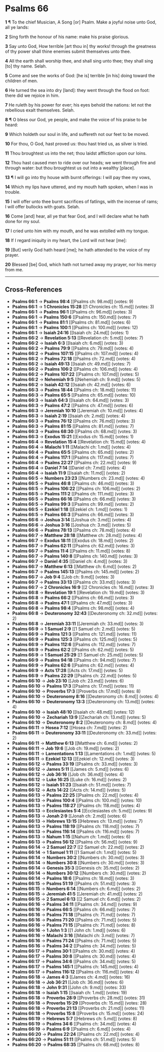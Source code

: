 # Psalms 66

**1** ¶ To the chief Musician, A Song [or] Psalm. Make a joyful noise unto God, all ye lands:

**2** Sing forth the honour of his name: make his praise glorious.

**3** Say unto God, How terrible [art thou in] thy works! through the greatness of thy power shall thine enemies submit themselves unto thee.

**4** All the earth shall worship thee, and shall sing unto thee; they shall sing [to] thy name. Selah.

**5** Come and see the works of God: [he is] terrible [in his] doing toward the children of men.

**6** He turned the sea into dry [land]: they went through the flood on foot: there did we rejoice in him.

**7** He ruleth by his power for ever; his eyes behold the nations: let not the rebellious exalt themselves. Selah.

**8** ¶ O bless our God, ye people, and make the voice of his praise to be heard:

**9** Which holdeth our soul in life, and suffereth not our feet to be moved.

**10** For thou, O God, hast proved us: thou hast tried us, as silver is tried.

**11** Thou broughtest us into the net; thou laidst affliction upon our loins.

**12** Thou hast caused men to ride over our heads; we went through fire and through water: but thou broughtest us out into a wealthy [place].

**13** ¶ I will go into thy house with burnt offerings: I will pay thee my vows,

**14** Which my lips have uttered, and my mouth hath spoken, when I was in trouble.

**15** I will offer unto thee burnt sacrifices of fatlings, with the incense of rams; I will offer bullocks with goats. Selah.

**16** Come [and] hear, all ye that fear God, and I will declare what he hath done for my soul.

**17** I cried unto him with my mouth, and he was extolled with my tongue.

**18** If I regard iniquity in my heart, the Lord will not hear [me]:

**19** [But] verily God hath heard [me]; he hath attended to the voice of my prayer.

**20** Blessed [be] God, which hath not turned away my prayer, nor his mercy from me.

---

## Cross-References

- **Psalms 66:1** → **Psalms 98:4** [[Psalms ch: 98.md]] (votes: 9)
- **Psalms 66:1** → **1 Chronicles 15:28** [[1 Chronicles ch: 15.md]] (votes: 3)
- **Psalms 66:1** → **Psalms 96:1** [[Psalms ch: 96.md]] (votes: 3)
- **Psalms 66:1** → **Psalms 150:6** [[Psalms ch: 150.md]] (votes: 7)
- **Psalms 66:1** → **Psalms 81:1** [[Psalms ch: 81.md]] (votes: 6)
- **Psalms 66:1** → **Psalms 100:1** [[Psalms ch: 100.md]] (votes: 12)
- **Psalms 66:1** → **Isaiah 24:16** [[Isaiah ch: 24.md]] (votes: 1)
- **Psalms 66:2** → **Revelation 5:13** [[Revelation ch: 5.md]] (votes: 7)
- **Psalms 66:2** → **Isaiah 6:3** [[Isaiah ch: 6.md]] (votes: 3)
- **Psalms 66:2** → **Psalms 79:9** [[Psalms ch: 79.md]] (votes: 4)
- **Psalms 66:2** → **Psalms 107:15** [[Psalms ch: 107.md]] (votes: 4)
- **Psalms 66:2** → **Psalms 72:18** [[Psalms ch: 72.md]] (votes: 4)
- **Psalms 66:2** → **Isaiah 49:13** [[Isaiah ch: 49.md]] (votes: 7)
- **Psalms 66:2** → **Psalms 106:2** [[Psalms ch: 106.md]] (votes: 4)
- **Psalms 66:2** → **Psalms 107:22** [[Psalms ch: 107.md]] (votes: 5)
- **Psalms 66:2** → **Nehemiah 9:5** [[Nehemiah ch: 9.md]] (votes: 5)
- **Psalms 66:2** → **Isaiah 42:12** [[Isaiah ch: 42.md]] (votes: 6)
- **Psalms 66:3** → **Psalms 18:44** [[Psalms ch: 18.md]] (votes: 11)
- **Psalms 66:3** → **Psalms 65:5** [[Psalms ch: 65.md]] (votes: 10)
- **Psalms 66:3** → **Isaiah 64:3** [[Isaiah ch: 64.md]] (votes: 3)
- **Psalms 66:3** → **Psalms 47:2** [[Psalms ch: 47.md]] (votes: 6)
- **Psalms 66:3** → **Jeremiah 10:10** [[Jeremiah ch: 10.md]] (votes: 4)
- **Psalms 66:3** → **Isaiah 2:19** [[Isaiah ch: 2.md]] (votes: 4)
- **Psalms 66:3** → **Psalms 76:12** [[Psalms ch: 76.md]] (votes: 3)
- **Psalms 66:3** → **Psalms 81:15** [[Psalms ch: 81.md]] (votes: 7)
- **Psalms 66:3** → **Psalms 68:30** [[Psalms ch: 68.md]] (votes: 3)
- **Psalms 66:3** → **Exodus 15:21** [[Exodus ch: 15.md]] (votes: 1)
- **Psalms 66:4** → **Revelation 15:4** [[Revelation ch: 15.md]] (votes: 4)
- **Psalms 66:4** → **Malachi 1:11** [[Malachi ch: 1.md]] (votes: 4)
- **Psalms 66:4** → **Psalms 65:5** [[Psalms ch: 65.md]] (votes: 2)
- **Psalms 66:4** → **Psalms 117:1** [[Psalms ch: 117.md]] (votes: 7)
- **Psalms 66:4** → **Psalms 22:27** [[Psalms ch: 22.md]] (votes: 9)
- **Psalms 66:4** → **Daniel 7:14** [[Daniel ch: 7.md]] (votes: 4)
- **Psalms 66:4** → **Isaiah 11:9** [[Isaiah ch: 11.md]] (votes: 2)
- **Psalms 66:5** → **Numbers 23:23** [[Numbers ch: 23.md]] (votes: 4)
- **Psalms 66:5** → **Psalms 46:8** [[Psalms ch: 46.md]] (votes: 3)
- **Psalms 66:5** → **Psalms 106:22** [[Psalms ch: 106.md]] (votes: 2)
- **Psalms 66:5** → **Psalms 111:2** [[Psalms ch: 111.md]] (votes: 3)
- **Psalms 66:5** → **Psalms 66:16** [[Psalms ch: 66.md]] (votes: 3)
- **Psalms 66:5** → **Psalms 99:3** [[Psalms ch: 99.md]] (votes: 2)
- **Psalms 66:5** → **Ezekiel 1:18** [[Ezekiel ch: 1.md]] (votes: 1)
- **Psalms 66:5** → **Psalms 66:3** [[Psalms ch: 66.md]] (votes: 3)
- **Psalms 66:6** → **Joshua 3:14** [[Joshua ch: 3.md]] (votes: 4)
- **Psalms 66:6** → **Joshua 3:16** [[Joshua ch: 3.md]] (votes: 5)
- **Psalms 66:6** → **Psalms 78:13** [[Psalms ch: 78.md]] (votes: 4)
- **Psalms 66:7** → **Matthew 28:18** [[Matthew ch: 28.md]] (votes: 4)
- **Psalms 66:7** → **Exodus 18:11** [[Exodus ch: 18.md]] (votes: 2)
- **Psalms 66:7** → **Psalms 62:11** [[Psalms ch: 62.md]] (votes: 3)
- **Psalms 66:7** → **Psalms 11:4** [[Psalms ch: 11.md]] (votes: 8)
- **Psalms 66:7** → **Psalms 140:8** [[Psalms ch: 140.md]] (votes: 3)
- **Psalms 66:7** → **Daniel 4:35** [[Daniel ch: 4.md]] (votes: 3)
- **Psalms 66:7** → **Matthew 6:13** [[Matthew ch: 6.md]] (votes: 2)
- **Psalms 66:7** → **Psalms 145:13** [[Psalms ch: 145.md]] (votes: 2)
- **Psalms 66:7** → **Job 9:4** [[Job ch: 9.md]] (votes: 3)
- **Psalms 66:7** → **Psalms 33:13** [[Psalms ch: 33.md]] (votes: 3)
- **Psalms 66:7** → **2 Chronicles 16:9** [[2 Chronicles ch: 16.md]] (votes: 3)
- **Psalms 66:8** → **Revelation 19:1** [[Revelation ch: 19.md]] (votes: 3)
- **Psalms 66:8** → **Psalms 66:2** [[Psalms ch: 66.md]] (votes: 3)
- **Psalms 66:8** → **Psalms 47:1** [[Psalms ch: 47.md]] (votes: 3)
- **Psalms 66:8** → **Psalms 98:4** [[Psalms ch: 98.md]] (votes: 4)
- **Psalms 66:8** → **Deuteronomy 32:43** [[Deuteronomy ch: 32.md]] (votes: 2)
- **Psalms 66:8** → **Jeremiah 33:11** [[Jeremiah ch: 33.md]] (votes: 3)
- **Psalms 66:9** → **1 Samuel 2:9** [[1 Samuel ch: 2.md]] (votes: 5)
- **Psalms 66:9** → **Psalms 121:3** [[Psalms ch: 121.md]] (votes: 11)
- **Psalms 66:9** → **Psalms 125:3** [[Psalms ch: 125.md]] (votes: 5)
- **Psalms 66:9** → **Psalms 112:6** [[Psalms ch: 112.md]] (votes: 7)
- **Psalms 66:9** → **Psalms 62:2** [[Psalms ch: 62.md]] (votes: 5)
- **Psalms 66:9** → **1 Samuel 25:29** [[1 Samuel ch: 25.md]] (votes: 5)
- **Psalms 66:9** → **Psalms 94:18** [[Psalms ch: 94.md]] (votes: 7)
- **Psalms 66:9** → **Psalms 62:6** [[Psalms ch: 62.md]] (votes: 4)
- **Psalms 66:9** → **Acts 17:28** [[Acts ch: 17.md]] (votes: 5)
- **Psalms 66:9** → **Psalms 22:29** [[Psalms ch: 22.md]] (votes: 5)
- **Psalms 66:10** → **Job 23:10** [[Job ch: 23.md]] (votes: 6)
- **Psalms 66:10** → **Psalms 17:3** [[Psalms ch: 17.md]] (votes: 11)
- **Psalms 66:10** → **Proverbs 17:3** [[Proverbs ch: 17.md]] (votes: 8)
- **Psalms 66:10** → **Deuteronomy 8:16** [[Deuteronomy ch: 8.md]] (votes: 4)
- **Psalms 66:10** → **Deuteronomy 13:3** [[Deuteronomy ch: 13.md]] (votes: 4)
- **Psalms 66:10** → **Isaiah 48:10** [[Isaiah ch: 48.md]] (votes: 12)
- **Psalms 66:10** → **Zechariah 13:9** [[Zechariah ch: 13.md]] (votes: 5)
- **Psalms 66:10** → **Deuteronomy 8:2** [[Deuteronomy ch: 8.md]] (votes: 4)
- **Psalms 66:11** → **Hosea 7:12** [[Hosea ch: 7.md]] (votes: 2)
- **Psalms 66:11** → **Deuteronomy 33:11** [[Deuteronomy ch: 33.md]] (votes: 2)
- **Psalms 66:11** → **Matthew 6:13** [[Matthew ch: 6.md]] (votes: 2)
- **Psalms 66:11** → **Job 19:6** [[Job ch: 19.md]] (votes: 2)
- **Psalms 66:11** → **Lamentations 1:13** [[Lamentations ch: 1.md]] (votes: 5)
- **Psalms 66:11** → **Ezekiel 12:13** [[Ezekiel ch: 12.md]] (votes: 3)
- **Psalms 66:12** → **Psalms 33:19** [[Psalms ch: 33.md]] (votes: 3)
- **Psalms 66:12** → **James 5:11** [[James ch: 5.md]] (votes: 6)
- **Psalms 66:12** → **Job 36:16** [[Job ch: 36.md]] (votes: 4)
- **Psalms 66:12** → **Luke 16:25** [[Luke ch: 16.md]] (votes: 2)
- **Psalms 66:12** → **Isaiah 51:23** [[Isaiah ch: 51.md]] (votes: 7)
- **Psalms 66:12** → **Acts 14:22** [[Acts ch: 14.md]] (votes: 5)
- **Psalms 66:13** → **Psalms 22:25** [[Psalms ch: 22.md]] (votes: 4)
- **Psalms 66:13** → **Psalms 100:4** [[Psalms ch: 100.md]] (votes: 10)
- **Psalms 66:13** → **Psalms 118:27** [[Psalms ch: 118.md]] (votes: 4)
- **Psalms 66:13** → **Ecclesiastes 5:4** [[Ecclesiastes ch: 5.md]] (votes: 9)
- **Psalms 66:13** → **Jonah 2:9** [[Jonah ch: 2.md]] (votes: 6)
- **Psalms 66:13** → **Hebrews 13:15** [[Hebrews ch: 13.md]] (votes: 7)
- **Psalms 66:13** → **Psalms 118:19** [[Psalms ch: 118.md]] (votes: 7)
- **Psalms 66:13** → **Psalms 116:14** [[Psalms ch: 116.md]] (votes: 7)
- **Psalms 66:13** → **Nahum 1:15** [[Nahum ch: 1.md]] (votes: 6)
- **Psalms 66:13** → **Psalms 56:12** [[Psalms ch: 56.md]] (votes: 9)
- **Psalms 66:14** → **2 Samuel 22:7** [[2 Samuel ch: 22.md]] (votes: 2)
- **Psalms 66:14** → **1 Samuel 1:11** [[1 Samuel ch: 1.md]] (votes: 5)
- **Psalms 66:14** → **Numbers 30:2** [[Numbers ch: 30.md]] (votes: 3)
- **Psalms 66:14** → **Numbers 30:8** [[Numbers ch: 30.md]] (votes: 3)
- **Psalms 66:14** → **Genesis 35:3** [[Genesis ch: 35.md]] (votes: 2)
- **Psalms 66:14** → **Numbers 30:12** [[Numbers ch: 30.md]] (votes: 2)
- **Psalms 66:14** → **Psalms 18:6** [[Psalms ch: 18.md]] (votes: 3)
- **Psalms 66:15** → **Psalms 51:19** [[Psalms ch: 51.md]] (votes: 3)
- **Psalms 66:15** → **Numbers 6:14** [[Numbers ch: 6.md]] (votes: 2)
- **Psalms 66:15** → **Jeremiah 41:5** [[Jeremiah ch: 41.md]] (votes: 2)
- **Psalms 66:15** → **2 Samuel 6:13** [[2 Samuel ch: 6.md]] (votes: 2)
- **Psalms 66:16** → **Psalms 34:11** [[Psalms ch: 34.md]] (votes: 9)
- **Psalms 66:16** → **Psalms 66:5** [[Psalms ch: 66.md]] (votes: 7)
- **Psalms 66:16** → **Psalms 71:18** [[Psalms ch: 71.md]] (votes: 7)
- **Psalms 66:16** → **Psalms 71:20** [[Psalms ch: 71.md]] (votes: 5)
- **Psalms 66:16** → **Psalms 71:15** [[Psalms ch: 71.md]] (votes: 8)
- **Psalms 66:16** → **1 John 1:3** [[1 John ch: 1.md]] (votes: 6)
- **Psalms 66:16** → **Malachi 3:16** [[Malachi ch: 3.md]] (votes: 7)
- **Psalms 66:16** → **Psalms 71:24** [[Psalms ch: 71.md]] (votes: 5)
- **Psalms 66:16** → **Psalms 34:2** [[Psalms ch: 34.md]] (votes: 5)
- **Psalms 66:17** → **Psalms 30:1** [[Psalms ch: 30.md]] (votes: 4)
- **Psalms 66:17** → **Psalms 30:8** [[Psalms ch: 30.md]] (votes: 4)
- **Psalms 66:17** → **Psalms 34:6** [[Psalms ch: 34.md]] (votes: 5)
- **Psalms 66:17** → **Psalms 145:1** [[Psalms ch: 145.md]] (votes: 4)
- **Psalms 66:17** → **Psalms 116:12** [[Psalms ch: 116.md]] (votes: 4)
- **Psalms 66:18** → **James 4:3** [[James ch: 4.md]] (votes: 16)
- **Psalms 66:18** → **Job 36:21** [[Job ch: 36.md]] (votes: 6)
- **Psalms 66:18** → **John 9:31** [[John ch: 9.md]] (votes: 33)
- **Psalms 66:18** → **Isaiah 1:15** [[Isaiah ch: 1.md]] (votes: 19)
- **Psalms 66:18** → **Proverbs 28:9** [[Proverbs ch: 28.md]] (votes: 31)
- **Psalms 66:18** → **Proverbs 15:29** [[Proverbs ch: 15.md]] (votes: 28)
- **Psalms 66:18** → **Proverbs 21:13** [[Proverbs ch: 21.md]] (votes: 11)
- **Psalms 66:18** → **Proverbs 15:8** [[Proverbs ch: 15.md]] (votes: 24)
- **Psalms 66:19** → **Hebrews 5:7** [[Hebrews ch: 5.md]] (votes: 8)
- **Psalms 66:19** → **Psalms 34:6** [[Psalms ch: 34.md]] (votes: 4)
- **Psalms 66:19** → **Psalms 6:9** [[Psalms ch: 6.md]] (votes: 4)
- **Psalms 66:20** → **Psalms 22:24** [[Psalms ch: 22.md]] (votes: 4)
- **Psalms 66:20** → **Psalms 51:11** [[Psalms ch: 51.md]] (votes: 5)
- **Psalms 66:20** → **Psalms 68:35** [[Psalms ch: 68.md]] (votes: 8)
